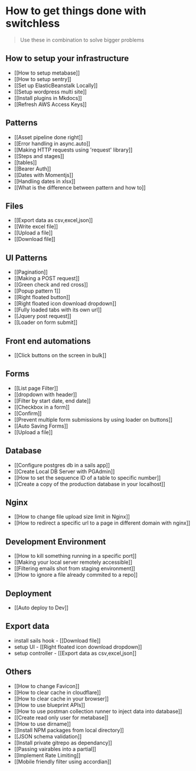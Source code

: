# How to get things done with switchless

> Use these in combination to solve bigger problems


## How to setup your infrastructure
- [[How to setup metabase]]
- [[How to setup sentry]]
- [[Set up ElasticBeanstalk Locally]]
- [[Setup wordpress multi site]]
- [[Install plugins in Mkdocs]]
- [[Refresh AWS Access Keys]]


## Patterns
- [[Asset pipeline done right]]
- [[Error handling in async.auto]]
- [[Making HTTP requests using 'request' library]]
- [[Steps and stages]]
- [[tables]]
- [[Bearer Auth]]
- [[Dates with Momentjs]]
- [[Handling dates in xlsx]]
- [[What is the difference between pattern and how to]]


## Files
- [[Export data as csv,excel,json]]
- [[Write excel file]]
- [[Upload a file]]
- [[Download file]]


## UI Patterns
- [[Pagination]]
- [[Making a POST request]]
- [[Green check and red cross]]
- [[Popup pattern 1]]
- [[Right floated button]]
- [[Right floated icon download dropdown]]
- [[Fully loaded tabs with its own url]]
- [[Jquery post request]]
- [[Loader on form submit]]



## Front end automations 
- [[Click buttons on the screen in bulk]]


## Forms
- [[List page Filter]]
- [[dropdown with header]]
- [[Filter by start date, end date]]
- [[Checkbox in a form]]
- [[Confirm]]
- [[Prevent multiple form submissions by using loader on buttons]]
- [[Auto Saving Forms]]
- [[Upload a file]]




## Database
- [[Configure postgres db in a sails app]]
- [[Create Local DB Server with PGAdmin]]
- [[How to set the sequence ID of a table to specific number]]
- [[Create a copy of the production database in your localhost]]

## Nginx
- [[How to change file upload size limit in Nginx]]
- [[How to redirect a specific url to a page in different domain with nginx]]




## Development Environment
- [[How to kill something running in a specific port]]
- [[Making your local server remotely accessible]]
- [[Filtering emails shot from staging environment]]
- [[How to ignore a file already commited to a repo]]


## Deployment
- [[Auto deploy to Dev]]

## Export data
- install sails hook - [[Download file]]
- setup UI - [[Right floated icon download dropdown]]
- setup controller - [[Export data as csv,excel,json]]


## Others
- [[How to change Favicon]]
- [[How to clear cache in cloudflare]]
- [[How to clear cache in your browser]]
- [[How to use blueprint APIs]]
- [[How to use postman collection runner to inject data into database]]
- [[Create read only user for metabase]]
- [[How to use dirname]]
- [[Install NPM packages from local directory]]
- [[JSON schema validation]]
- [[Install private gitrepo as dependancy]]
- [[Passing vairables into a partial]]
- [[Implement Rate Limiting]]
- [[Mobile friendly filter using accordian]]